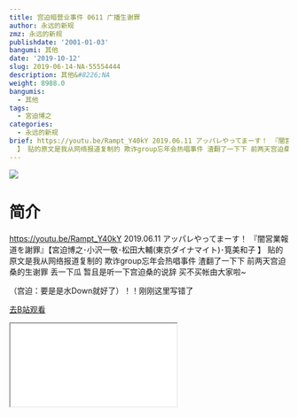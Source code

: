 ```yaml
---
title: 宫迫暗营业事件 0611 广播生谢罪
author: 永远的新规
zmz: 永远的新规
publishdate: '2001-01-03'
bangumi: 其他
date: '2019-10-12'
slug: 2019-06-14-NA-55554444
description: 其他&#8226;NA
weight: 8988.0
bangumis:
  - 其他
tags:
  - 宮迫博之
categories:
  - 永远的新规
brief: https://youtu.be/Rampt_Y40kY 2019.06.11 アッパレやってまーす！ 『闇営業報道を謝罪』【宮迫博之･小沢一敬･松田大輔(東京ダイナマイト)･筧美和子
  】 贴的原文是我从网络报道复制的 欺诈group忘年会热唱事件 渣翻了一下下 前两天宫迫桑的生谢罪 丢一下瓜 暂且是听一下宫迫桑的说辞 买不买帐由大家啦~ （宫迫：要是是水Down就好了）！！刚刚这里写错了
---
```

![](https://raw.githubusercontent.com/tcgriffith/owaraisite/master/static/tmpimg/6ad00e78d3e5c82e519b76267c3e63b7cbc79243.jpg.480.jpg)
# 简介  
https://youtu.be/Rampt_Y40kY
2019.06.11 アッパレやってまーす！ 『闇営業報道を謝罪』【宮迫博之･小沢一敬･松田大輔(東京ダイナマイト)･筧美和子 】
贴的原文是我从网络报道复制的
欺诈group忘年会热唱事件
渣翻了一下下 前两天宫迫桑的生谢罪
丢一下瓜 暂且是听一下宫迫桑的说辞 买不买帐由大家啦~

（宫迫：要是是水Down就好了）！！刚刚这里写错了  

[去B站观看](https://www.bilibili.com/video/av55554444/)
<div class ="resp-container"><iframe class="testiframe" src="//player.bilibili.com/player.html?aid=55554444"", scrolling="no", allowfullscreen="true" > </iframe></div> 
